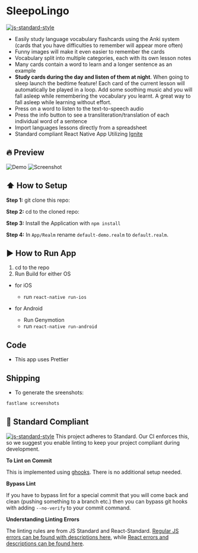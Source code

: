 # SleepoLingo

[![js-standard-style](https://img.shields.io/badge/code%20style-standard-brightgreen.svg?style=flat)](http://standardjs.com/)

- Easily study language vocabulary flashcards using the Anki system (cards that you have difficulties to remember will appear more often)
- Funny images will make it even easier to remember the cards
- Vocabulary split into multiple categories, each with its own lesson notes
- Many cards contain a word to learn and a longer sentence as an example
- **Study cards during the day and listen of them at night**. When going to sleep launch the bedtime feature! Each card of the current lesson will automatically be played in a loop. Add some soothing music ahd you will fall asleep while remembering the vocabulary you learnt. A great way to fall asleep while learning without effort.
- Press on a word to listen to the text-to-speech audio
- Press the info button to see a transliteration/translation of each individual word of a sentence
- Import languages lessons directly from a spreadsheet
- Standard compliant React Native App Utilizing [Ignite](https://github.com/infinitered/ignite)

## :fire: Preview

![Demo](https://media.giphy.com/media/MSUkFnL8o4sxUtGIth/giphy.gif)
![Screenshot](https://i.imgur.com/FocBtQ5.png?1)

## :arrow_up: How to Setup

**Step 1:** git clone this repo:

**Step 2:** cd to the cloned repo:

**Step 3:** Install the Application with `npm install`

**Step 4:** In `App/Realm` rename `default-demo.realm` to `default.realm`.

## :arrow_forward: How to Run App

1. cd to the repo
2. Run Build for either OS

- for iOS
  - run `react-native run-ios`
- for Android

  - Run Genymotion
  - run `react-native run-android`

## Code

- This app uses Prettier

## Shipping

- To generate the sreenshots:

```bash
fastlane screenshots
```

## :no_entry_sign: Standard Compliant

[![js-standard-style](https://cdn.rawgit.com/feross/standard/master/badge.svg)](https://github.com/feross/standard)
This project adheres to Standard. Our CI enforces this, so we suggest you enable linting to keep your project compliant during development.

**To Lint on Commit**

This is implemented using [ghooks](https://github.com/gtramontina/ghooks). There is no additional setup needed.

**Bypass Lint**

If you have to bypass lint for a special commit that you will come back and clean (pushing something to a branch etc.) then you can bypass git hooks with adding `--no-verify` to your commit command.

**Understanding Linting Errors**

The linting rules are from JS Standard and React-Standard. [Regular JS errors can be found with descriptions here](http://eslint.org/docs/rules/), while [React errors and descriptions can be found here](https://github.com/yannickcr/eslint-plugin-react).
